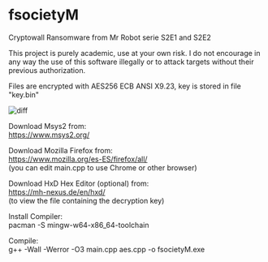 # fsocietyM
Cryptowall Ransomware from Mr Robot serie S2E1 and S2E2

This project is purely academic, use at your own risk. I do not encourage in any way the use of this software illegally or to attack targets without their previous authorization.

Files are encrypted with AES256 ECB ANSI X9.23, key is stored in file "key.bin"

![diff](https://raw.githubusercontent.com/TTFH/fsocietyM/master/example/Cryptowall3.png)

Download Msys2 from:  
https://www.msys2.org/

Download Mozilla Firefox from:  
https://www.mozilla.org/es-ES/firefox/all/  
(you can edit main.cpp to use Chrome or other browser)

Download HxD Hex Editor (optional) from:  
https://mh-nexus.de/en/hxd/  
(to view the file containing the decryption key)

Install Compiler:  
pacman -S mingw-w64-x86_64-toolchain

Compile:  
g++ -Wall -Werror -O3 main.cpp aes.cpp -o fsocietyM.exe
